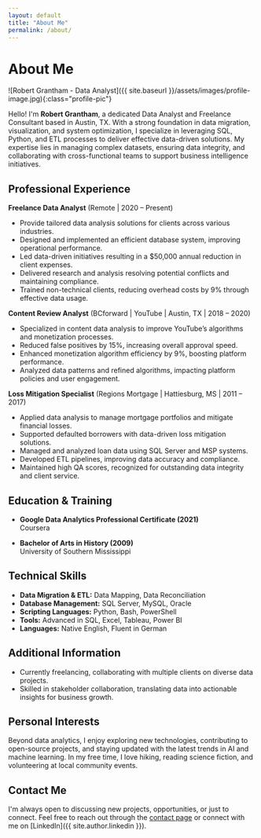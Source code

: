 ```yaml
---
layout: default
title: "About Me"
permalink: /about/
---
```


# About Me

![Robert Grantham - Data Analyst]({{ site.baseurl }}/assets/images/profile-image.jpg){:class="profile-pic"}

Hello! I'm **Robert Grantham**, a dedicated Data Analyst and Freelance Consultant based in Austin, TX. With a strong foundation in data migration, visualization, and system optimization, I specialize in leveraging SQL, Python, and ETL processes to deliver effective data-driven solutions. My expertise lies in managing complex datasets, ensuring data integrity, and collaborating with cross-functional teams to support business intelligence initiatives.

## Professional Experience

**Freelance Data Analyst** <span class="job-meta">(Remote | 2020 – Present)</span>  
- Provide tailored data analysis solutions for clients across various industries.  
- Designed and implemented an efficient database system, improving operational performance.  
- Led data-driven initiatives resulting in a $50,000 annual reduction in client expenses.  
- Delivered research and analysis resolving potential conflicts and maintaining compliance.  
- Trained non-technical clients, reducing overhead costs by 9% through effective data usage.

**Content Review Analyst** <span class="job-meta">(BCforward | YouTube | Austin, TX | 2018 – 2020)</span>  
- Specialized in content data analysis to improve YouTube’s algorithms and monetization processes.  
- Reduced false positives by 15%, increasing overall approval speed.  
- Enhanced monetization algorithm efficiency by 9%, boosting platform performance.  
- Analyzed data patterns and refined algorithms, impacting platform policies and user engagement.

**Loss Mitigation Specialist** <span class="job-meta">(Regions Mortgage | Hattiesburg, MS | 2011 – 2017)</span>  
- Applied data analysis to manage mortgage portfolios and mitigate financial losses.  
- Supported defaulted borrowers with data-driven loss mitigation solutions.  
- Managed and analyzed loan data using SQL Server and MSP systems.  
- Developed ETL pipelines, improving data accuracy and compliance.  
- Maintained high QA scores, recognized for outstanding data integrity and client service.

## Education & Training

- **Google Data Analytics Professional Certificate (2021)**  
  Coursera

- **Bachelor of Arts in History (2009)**  
  University of Southern Mississippi

## Technical Skills

- **Data Migration & ETL:** Data Mapping, Data Reconciliation  
- **Database Management:** SQL Server, MySQL, Oracle  
- **Scripting Languages:** Python, Bash, PowerShell  
- **Tools:** Advanced in SQL, Excel, Tableau, Power BI  
- **Languages:** Native English, Fluent in German

## Additional Information

- Currently freelancing, collaborating with multiple clients on diverse data projects.  
- Skilled in stakeholder collaboration, translating data into actionable insights for business growth.

## Personal Interests

Beyond data analytics, I enjoy exploring new technologies, contributing to open-source projects, and staying updated with the latest trends in AI and machine learning. In my free time, I love hiking, reading science fiction, and volunteering at local community events.

## Contact Me

I'm always open to discussing new projects, opportunities, or just to connect. Feel free to reach out through the [contact page](/contact/) or connect with me on [LinkedIn]({{ site.author.linkedin }}).
